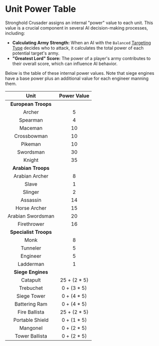 # Unit Power Table

Stronghold Crusader assigns an internal "power" value to each unit. This value is a crucial component in several AI decision-making processes, including:

* **Calculating Army Strength:** When an AI with the `Balanced` [Targeting Type](AI-Targeting-Types) decides who to attack, it calculates the total power of each potential target's army.
* **"Greatest Lord" Score:** The power of a player's army contributes to their overall score, which can influence AI behavior.

Below is the table of these internal power values. Note that siege engines have a base power plus an additional value for each engineer manning them.

| Unit | Power Value |
| :---: | :---: |
| **European Troops** | |
| Archer | 5 |
| Spearman| 4 |
| Maceman | 10 |
| Crossbowman | 10 |
| Pikeman | 10 |
| Swordsman | 30 |
| Knight | 35 |
| **Arabian Troops** | |
| Arabian Archer | 8 |
| Slave | 1 |
| Slinger | 2 |
| Assassin | 14 |
| Horse Archer | 15 |
| Arabian Swordsman | 20 |
| Firethrower | 16 |
| **Specialist Troops** | |
| Monk | 8 |
| Tunneler | 5 |
| Engineer | 5 |
| Ladderman | 1 |
| **Siege Engines** | |
| Catapult | 25 + (2 * 5) |
| Trebuchet | 0 + (3 * 5) |
| Siege Tower | 0 + (4 * 5) |
| Battering Ram | 0 + (4 * 5) |
| Fire Ballista | 25 + (2 * 5) |
| Portable Shield | 0 + (1 * 5) |
| Mangonel | 0 + (2 * 5) |
| Tower Ballista | 0 + (2 * 5) |